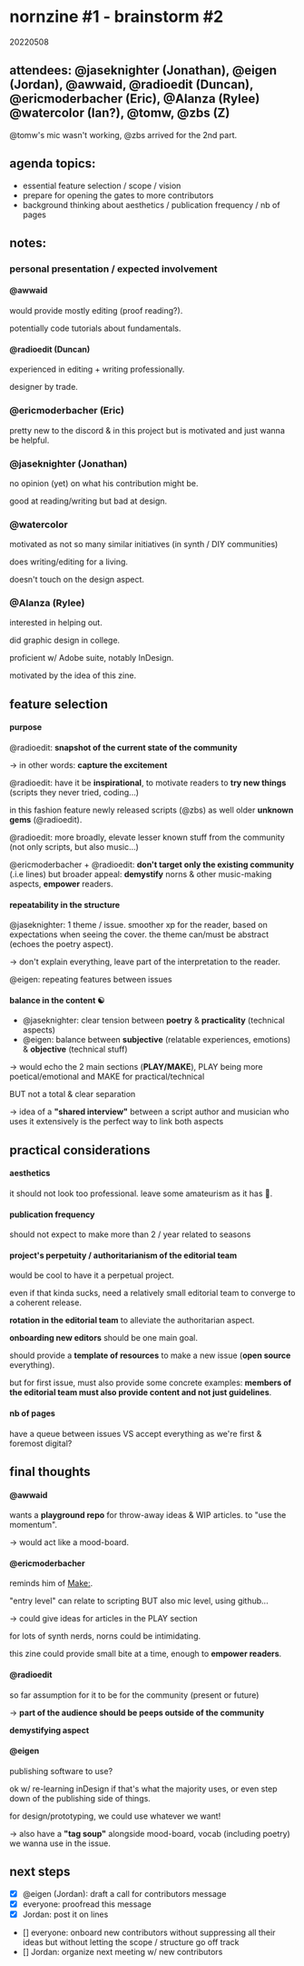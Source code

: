 # nornzine #1 - brainstorm #2
20220508

## attendees: @jaseknighter (Jonathan), @eigen (Jordan), @awwaid, @radioedit (Duncan), @ericmoderbacher (Eric), @Alanza (Rylee) @watercolor (Ian?), @tomw, @zbs (Z)

@tomw's mic wasn't working, @zbs arrived for the 2nd part.


## agenda topics:

- essential feature selection / scope / vision
- prepare for opening the gates to more contributors
- background thinking about aesthetics / publication frequency / nb of pages


## notes:

### personal presentation / expected involvement

#### @awwaid

would provide mostly editing (proof reading?).

potentially code tutorials about fundamentals.


#### @radioedit (Duncan)

experienced in editing + writing professionally.

designer by trade.


### @ericmoderbacher (Eric)

pretty new to the discord & in this project but is motivated and just wanna be helpful.


### @jaseknighter (Jonathan)

no opinion (yet) on what his contribution might be.

good at reading/writing but bad at design.


### @watercolor

motivated as not so many similar initiatives (in synth / DIY communities)

does writing/editing for a living.

doesn't touch on the design aspect.


### @Alanza (Rylee)

interested in helping out.

did graphic design in college.

proficient w/ Adobe suite, notably InDesign.

motivated by the idea of this zine.


## feature selection

#### purpose

@radioedit: **snapshot of the current state of the community**

-> in other words: **capture the excitement**

@radioedit: have it be **inspirational**, to motivate readers to **try new things** (scripts they never tried, coding...)

in this fashion feature newly released scripts (@zbs) as well older **unknown gems** (@radioedit).

@radioedit: more broadly, elevate lesser known stuff from the community (not only scripts, but also music...)

@ericmoderbacher + @radioedit: **don't target only the existing community** (.i.e lines) but broader appeal: **demystify** norns & other music-making aspects, **empower** readers.


#### repeatability in the structure

@jaseknighter: 1 theme / issue. smoother xp for the reader, based on expectations when seeing the cover.
the theme can/must be abstract (echoes the poetry aspect).

-> don't explain everything, leave part of the interpretation to the reader.

@eigen: repeating features between issues


#### balance in the content ☯

- @jaseknighter: clear tension between **poetry** & **practicality** (technical aspects)
- @eigen: balance between **subjective** (relatable experiences, emotions) & **objective** (technical stuff)

-> would echo the 2 main sections (**PLAY/MAKE**), PLAY being more poetical/emotional and MAKE for practical/technical

BUT not a total & clear separation️

-> idea of a **"shared interview"** between a script author and musician who uses it extensively is the perfect way to link both aspects


## practical considerations

#### aesthetics

it should not look too professional. leave some amateurism as it has 💖.


#### publication frequency

should not expect to make more than 2 / year
related to seasons


#### project's perpetuity / authoritarianism of the editorial team

would be cool to have it a perpetual project.

even if that kinda sucks, need a relatively small editorial team to converge to a coherent release.

**rotation in the editorial team** to alleviate the authoritarian aspect.

**onboarding new editors** should be one main goal.

should provide a **template of resources** to make a new issue (**open source** everything).

but for first issue, must also provide some concrete examples: **members of the editorial team must also provide content and not just guidelines**.


#### nb of pages

have a queue between issues VS accept everything as we're first & foremost digital?



## final thoughts

#### @awwaid

wants a **playground repo** for throw-away ideas & WIP articles. to "use the momentum".

-> would act like a mood-board.


#### @ericmoderbacher

reminds him of [Make:](https://makezine.com/).

"entry level" can relate to scripting BUT also mic level, using github...

-> could give ideas for articles in the PLAY section

for lots of synth nerds, norns could be intimidating.

this zine could provide small bite at a time, enough to **empower readers**.


#### @radioedit

so far assumption for it to be for the community (present or future)

-> **part of the audience should be peeps outside of the community**

**demystifying aspect**


#### @eigen

publishing software to use?

ok w/ re-learning inDesign if that's what the majority uses, or even step down of the publishing side of things.

for design/prototyping, we could use whatever we want!

-> also have a **"tag soup"** alongside mood-board, vocab (including poetry) we wanna use in the issue.


## next steps

* [x] @eigen (Jordan): draft a call for contributors message
* [x] everyone: proofread this message
* [x] Jordan: post it on lines
* [] everyone: onboard new contributors without suppressing all their ideas but without letting the scope / structure go off track
* [] Jordan: organize next meeting w/ new contributors
